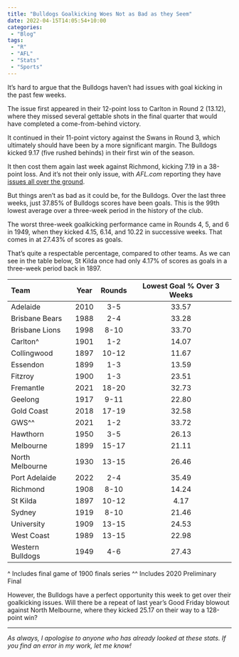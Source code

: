 ```yaml
---
title: "Bulldogs Goalkicking Woes Not as Bad as they Seem"
date: 2022-04-15T14:05:54+10:00
categories:
 - "Blog"
tags:
 - "R"
 - "AFL" 
 - "Stats"
 - "Sports"
---
```


<!--more-->

It’s hard to argue that the Bulldogs haven’t had issues with goal kicking in the past few weeks.

The issue first appeared in their 12-point loss to Carlton in Round 2 (13.12), where they missed several gettable shots in the final quarter that would have completed a come-from-behind victory.

It continued in their 11-point victory against the Swans in Round 3, which ultimately should have been by a more significant margin. The Bulldogs kicked 9.17 (five rushed behinds) in their first win of the season.

It then cost them again last week against Richmond, kicking 7.19 in a 38-point loss. And it’s not their only issue, with *AFL.com* reporting they have [issues all over the ground](https://www.afl.com.au/news/740984/goalkicking-just-the-start-of-misfiring-dogs-to-do-list).

But things aren’t as bad as it could be, for the Bulldogs. Over the last three weeks, just 37.85% of Bulldogs scores have been goals. This is the 99th lowest average over a three-week period in the history of the club.

The worst three-week goalkicking performance came in Rounds 4, 5, and 6 in 1949, when they kicked 4.15, 6.14, and 10.22 in successive weeks. That comes in at 27.43% of scores as goals.

That’s quite a respectable percentage, compared to other teams. As we can see in the table below, St Kilda once had only 4.17% of scores as goals in a three-week period back in 1897.

<center>

| Team	           | Year | Rounds | Lowest Goal % Over 3 Weeks |
| :----------------| :--: | :----: | :------------------------: |
| Adelaide	       | 2010 | 3-5	   | 33.57                      |
| Brisbane Bears   | 1988 | 2-4    | 33.28                      |
| Brisbane Lions   | 1998 | 8-10   | 33.70                      |
| Carlton^	       | 1901 | 1-2    | 14.07                      |
| Collingwood	   | 1897 | 10-12  | 11.67                      |
| Essendon	       | 1899 | 1-3    | 13.59                      |
| Fitzroy	       | 1900 | 1-3	   | 23.51                      |
| Fremantle	       | 2021 | 18-20  | 32.73                      |
| Geelong	       | 1917 | 9-11   | 22.80                      |
| Gold Coast       | 2018 | 17-19  | 32.58                      |
| GWS^^            | 2021 | 1-2    | 33.72                      | 
| Hawthorn	       | 1950 | 3-5    | 26.13                      |
| Melbourne        | 1899 | 15-17  | 21.11                      |
| North Melbourne  | 1930 | 13-15  | 26.46                      |
| Port Adelaide	   | 2022 | 2-4    | 35.49                      |
| Richmond	       | 1908 | 8-10   | 14.24                      |
| St Kilda	       | 1897 | 10-12  | 4.17                       |
| Sydney	       | 1919 | 8-10   | 21.46                      |
| University	   | 1909 | 13-15  | 24.53                      |
| West Coast	   | 1989 | 13-15  | 22.98                      |
| Western Bulldogs | 1949 | 4-6	   | 27.43                      |

</center>

^ Includes final game of 1900 finals series
^^ Includes 2020 Preliminary Final

However, the Bulldogs have a perfect opportunity this week to get over their goalkicking issues. Will there be a repeat of last year’s Good Friday blowout against North Melbourne, where they kicked 25.17 on their way to a 128-point win?

--- 

*As always, I apologise to anyone who has already looked at these stats. If you find an error in my work, let me know!*